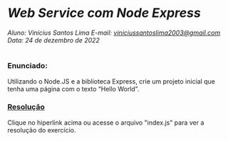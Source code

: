 # ***Web Service com Node Express***
_Aluno: Vinícius Santos Lima  E-mail: viniciussantoslima2003@gmail.com<br>Data: 24 de dezembro de 2022_
#  

### Enunciado: 
Utilizando o Node.JS e a biblioteca Express, crie um projeto inicial que tenha uma página com o texto “Hello World”.

<h3><a href="https://github.com/p4tit0/Atividades-Softex-Recife-/blob/main/Web%20Services/M%C3%B3dulo%2004/Atividade%2001/index.js">Resolução</a></h3>
Clique no hiperlink acima ou acesse o arquivo "index.js" para ver a resolução do exercício.
